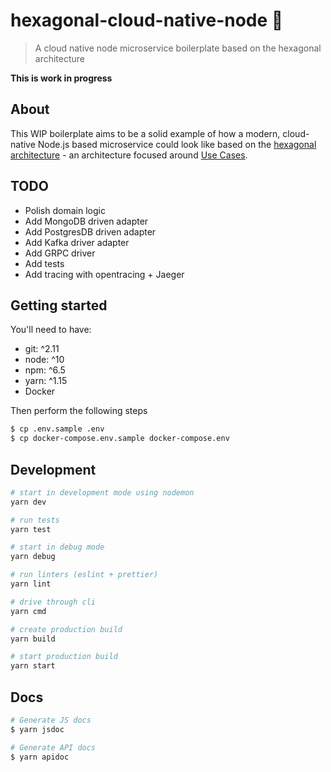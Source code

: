# hexagonal-cloud-native-node :rocket:

> A cloud native node microservice boilerplate based on the hexagonal architecture

**This is work in progress**

## About

This WIP boilerplate aims to be a solid example of how a modern, cloud-native Node.js
based microservice could look like based on the [hexagonal architecture](https://softwarecampament.wordpress.com/portsadapters/) -
an architecture focused around [Use Cases](https://en.wikipedia.org/wiki/Use_case).

## TODO

- Polish domain logic
- Add MongoDB driven adapter
- Add PostgresDB driven adapter
- Add Kafka driver adapter
- Add GRPC driver
- Add tests
- Add tracing with opentracing + Jaeger

## Getting started

You'll need to have:

- git: ^2.11
- node: ^10
- npm: ^6.5
- yarn: ^1.15
- Docker

Then perform the following steps

```sh
$ cp .env.sample .env
$ cp docker-compose.env.sample docker-compose.env
```

## Development

```sh
# start in development mode using nodemon
yarn dev

# run tests
yarn test

# start in debug mode
yarn debug

# run linters (eslint + prettier)
yarn lint

# drive through cli
yarn cmd

# create production build
yarn build

# start production build
yarn start
```

## Docs

```sh
# Generate JS docs
$ yarn jsdoc

# Generate API docs
$ yarn apidoc
```
